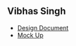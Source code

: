 ## Vibhas Singh
- [Design Document](https://docs.google.com/document/d/13yliGfXu73TW4AgOU4aNkXlyTIox0YthzOEOOZ89tM0/edit)
- [Mock Up](https://dribbble.com/shots/15669113-Onboarding-Exploration)
